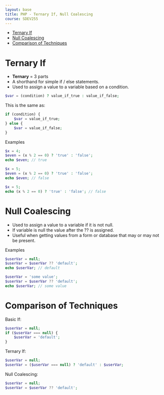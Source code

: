 ```yaml
---
layout: base
title: PHP - Ternary If, Null Coalescing
course: SDEV255
---
```


- [Ternary If](#ternary-if)
- [Null Coalescing](#null-coalescing)
- [Comparison of Techniques](#comparison-of-techniques)

# Ternary If

- **Ternary** = 3 parts
- A shorthand for simple if / else statements.
- Used to assign a value to a variable based on a condition.

```php
$var = (condition) ? value_if_true : value_if_false;
```

This is the same as:

```php
if (condition) {
    $var = value_if_true;
} else {
    $var = value_if_false;
}
```

<p class="demo">Examples</p>

```php
$x = 4;
$even = (x % 2 == 0) ? 'true' : 'false';
echo $even; // true
```

```php
$x = 5;
$even = (x % 2 == 0) ? 'true' : 'false';
echo $even; // false
```

```php
$x = 5;
echo (x % 2 == 0) ? 'true' : 'false'; // false
```

# Null Coalescing

- Used to assign a value to a variable if it is not null.
- If variable is null the value after the ?? is assigned.
- Useful when getting values from a form or database that may or may not be present.

<p class="demo">Examples</p>

```php
$userVar = null;
$userVar = $userVar ?? 'default';
echo $userVar; // default
```

```php
$userVar = 'some value';
$userVar = $userVar ?? 'default';
echo $userVar; // some value
```

# Comparison of Techniques

Basic If:

```php
$userVar = null;
if ($userVar === null) {
    $userVar = 'default';
}
```

Ternary If:

```php
$userVar = null;
$userVar = ($userVar === null) ? 'default' : $userVar;
```

Null Coalescing:

```php
$userVar = null;
$userVar = $userVar ?? 'default';
```
